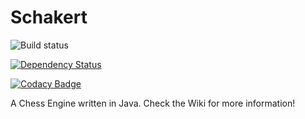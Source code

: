 # Schakert
![Build status](https://travis-ci.org/tomirio619/Schakert.svg?branch=master)

[![Dependency Status](https://www.versioneye.com/user/projects/57af44fed6720e00357dbc70/badge.svg?style=flat-square)](https://www.versioneye.com/user/projects/57af44fed6720e00357dbc70)

[![Codacy Badge](https://api.codacy.com/project/badge/Grade/bc25990cbc8d4ffc936740efb45c58c7)](https://www.codacy.com/app/tomirio619/Schakert?utm_source=github.com&amp;utm_medium=referral&amp;utm_content=tomirio619/Schakert&amp;utm_campaign=Badge_Grade)

A Chess Engine written in Java.
Check the Wiki for more information!
